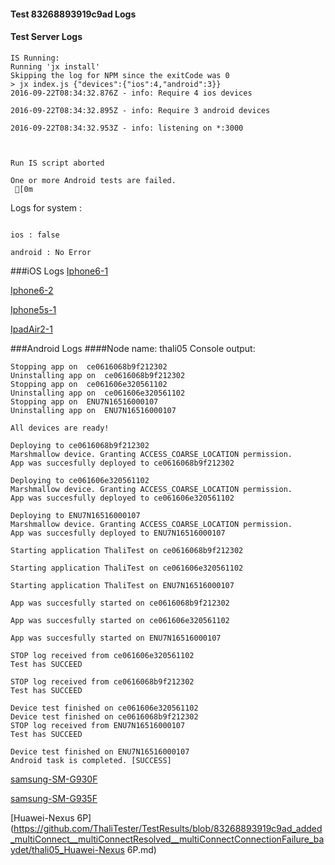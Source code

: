 #### Test 83268893919c9ad Logs

#### Test Server Logs
```
IS Running:
Running 'jx install'
Skipping the log for NPM since the exitCode was 0
> jx index.js {"devices":{"ios":4,"android":3}}
2016-09-22T08:34:32.876Z - info: Require 4 ios devices

2016-09-22T08:34:32.895Z - info: Require 3 android devices

2016-09-22T08:34:32.953Z - info: listening on *:3000


 
Run IS script aborted
 
One or more Android tests are failed.
 [0m

```


Logs for system : 
```

ios : false

android : No Error
```


###iOS Logs
[Iphone6-1](https://github.com/ThaliTester/TestResults/blob/83268893919c9ad_added_multiConnect__multiConnectResolved__multiConnectConnectionFailure_baydet/iOS_Iphone6-1.md)

[Iphone6-2](https://github.com/ThaliTester/TestResults/blob/83268893919c9ad_added_multiConnect__multiConnectResolved__multiConnectConnectionFailure_baydet/iOS_Iphone6-2.md)

[Iphone5s-1](https://github.com/ThaliTester/TestResults/blob/83268893919c9ad_added_multiConnect__multiConnectResolved__multiConnectConnectionFailure_baydet/iOS_Iphone5s-1.md)

[IpadAir2-1](https://github.com/ThaliTester/TestResults/blob/83268893919c9ad_added_multiConnect__multiConnectResolved__multiConnectConnectionFailure_baydet/iOS_IpadAir2-1.md)


###Android Logs
####Node name: thali05
Console output:
```
Stopping app on  ce0616068b9f212302
Uninstalling app on  ce0616068b9f212302
Stopping app on  ce061606e320561102
Uninstalling app on  ce061606e320561102
Stopping app on  ENU7N16516000107
Uninstalling app on  ENU7N16516000107

All devices are ready!

Deploying to ce0616068b9f212302
Marshmallow device. Granting ACCESS_COARSE_LOCATION permission.
App was succesfully deployed to ce0616068b9f212302

Deploying to ce061606e320561102
Marshmallow device. Granting ACCESS_COARSE_LOCATION permission.
App was succesfully deployed to ce061606e320561102

Deploying to ENU7N16516000107
Marshmallow device. Granting ACCESS_COARSE_LOCATION permission.
App was succesfully deployed to ENU7N16516000107

Starting application ThaliTest on ce0616068b9f212302

Starting application ThaliTest on ce061606e320561102

Starting application ThaliTest on ENU7N16516000107

App was succesfully started on ce0616068b9f212302

App was succesfully started on ce061606e320561102

App was succesfully started on ENU7N16516000107

STOP log received from ce061606e320561102
Test has SUCCEED

STOP log received from ce0616068b9f212302
Test has SUCCEED

Device test finished on ce061606e320561102 
Device test finished on ce0616068b9f212302 
STOP log received from ENU7N16516000107
Test has SUCCEED

Device test finished on ENU7N16516000107 
Android task is completed. [SUCCESS]
```
[samsung-SM-G930F](https://github.com/ThaliTester/TestResults/blob/83268893919c9ad_added_multiConnect__multiConnectResolved__multiConnectConnectionFailure_baydet/thali05_samsung-SM-G930F.md)

[samsung-SM-G935F](https://github.com/ThaliTester/TestResults/blob/83268893919c9ad_added_multiConnect__multiConnectResolved__multiConnectConnectionFailure_baydet/thali05_samsung-SM-G935F.md)

[Huawei-Nexus 6P](https://github.com/ThaliTester/TestResults/blob/83268893919c9ad_added_multiConnect__multiConnectResolved__multiConnectConnectionFailure_baydet/thali05_Huawei-Nexus 6P.md)


